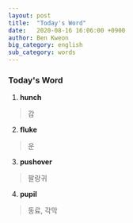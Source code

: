 ```yaml
---
layout: post
title:  "Today's Word"
date:   2020-08-16 16:06:00 +0900
author: Ben Kweon
big_category: english
sub_category: words
---
```


### Today's Word

1. **hunch**
> 감
2. **fluke**
> 운
3. **pushover**
> 팔랑귀
4. **pupil**
> 동료, 각막
